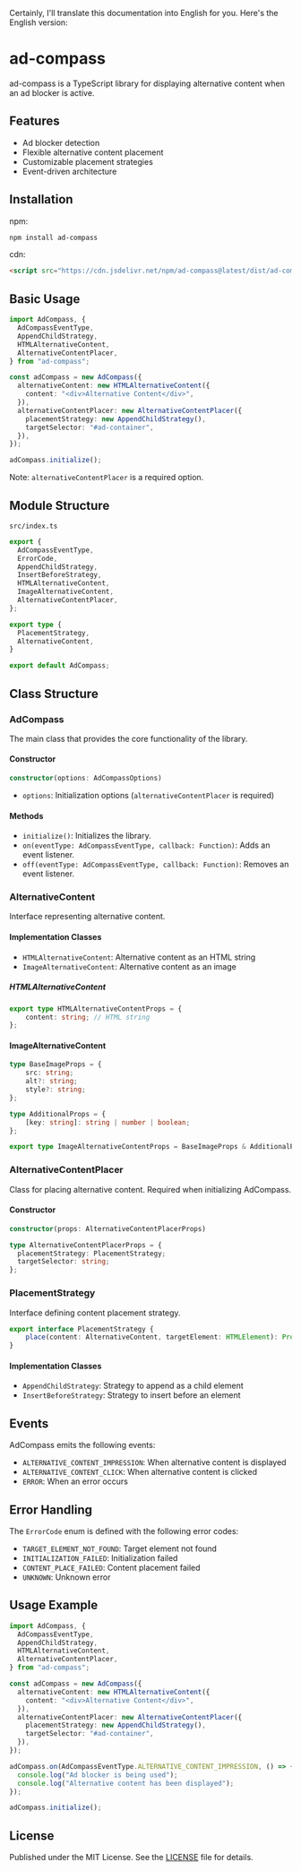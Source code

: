 Certainly, I'll translate this documentation into English for you. Here's the English version:

# ad-compass

ad-compass is a TypeScript library for displaying alternative content when an ad blocker is active.

## Features

- Ad blocker detection
- Flexible alternative content placement
- Customizable placement strategies
- Event-driven architecture

## Installation

npm:
```bash
npm install ad-compass
```

cdn: 
```html
<script src="https://cdn.jsdelivr.net/npm/ad-compass@latest/dist/ad-compass.umd.js"></script>
```

## Basic Usage

```typescript
import AdCompass, {
  AdCompassEventType,
  AppendChildStrategy,
  HTMLAlternativeContent,
  AlternativeContentPlacer,
} from "ad-compass";

const adCompass = new AdCompass({
  alternativeContent: new HTMLAlternativeContent({
    content: "<div>Alternative Content</div>",
  }),
  alternativeContentPlacer: new AlternativeContentPlacer({
    placementStrategy: new AppendChildStrategy(),
    targetSelector: "#ad-container",
  }),
});

adCompass.initialize();
```

Note: `alternativeContentPlacer` is a required option.

## Module Structure

`src/index.ts`

```typescript
export {
  AdCompassEventType,
  ErrorCode,
  AppendChildStrategy,
  InsertBeforeStrategy,
  HTMLAlternativeContent,
  ImageAlternativeContent,
  AlternativeContentPlacer,
};

export type {
  PlacementStrategy,
  AlternativeContent,
}

export default AdCompass;
```

## Class Structure

### AdCompass

The main class that provides the core functionality of the library.

#### Constructor

```typescript
constructor(options: AdCompassOptions)
```

- `options`: Initialization options (`alternativeContentPlacer` is required)

#### Methods

- `initialize()`: Initializes the library.
- `on(eventType: AdCompassEventType, callback: Function)`: Adds an event listener.
- `off(eventType: AdCompassEventType, callback: Function)`: Removes an event listener.

### AlternativeContent

Interface representing alternative content.

#### Implementation Classes

- `HTMLAlternativeContent`: Alternative content as an HTML string
- `ImageAlternativeContent`: Alternative content as an image

##### HTMLAlternativeContent

```typescript
export type HTMLAlternativeContentProps = {
    content: string; // HTML string
};
```

#### ImageAlternativeContent

```typescript
type BaseImageProps = {
    src: string;
    alt?: string;
    style?: string;
};

type AdditionalProps = {
    [key: string]: string | number | boolean;
};

export type ImageAlternativeContentProps = BaseImageProps & AdditionalProps;
```

### AlternativeContentPlacer

Class for placing alternative content. Required when initializing AdCompass.

#### Constructor

```typescript
constructor(props: AlternativeContentPlacerProps)
```

```typescript
type AlternativeContentPlacerProps = {
  placementStrategy: PlacementStrategy;
  targetSelector: string;
};
```

### PlacementStrategy

Interface defining content placement strategy.

```typescript
export interface PlacementStrategy {
    place(content: AlternativeContent, targetElement: HTMLElement): Promise<HTMLElement>;  
}
```

#### Implementation Classes

- `AppendChildStrategy`: Strategy to append as a child element
- `InsertBeforeStrategy`: Strategy to insert before an element

## Events

AdCompass emits the following events:

- `ALTERNATIVE_CONTENT_IMPRESSION`: When alternative content is displayed
- `ALTERNATIVE_CONTENT_CLICK`: When alternative content is clicked
- `ERROR`: When an error occurs

## Error Handling

The `ErrorCode` enum is defined with the following error codes:

- `TARGET_ELEMENT_NOT_FOUND`: Target element not found
- `INITIALIZATION_FAILED`: Initialization failed
- `CONTENT_PLACE_FAILED`: Content placement failed
- `UNKNOWN`: Unknown error

## Usage Example

```typescript
import AdCompass, {
  AdCompassEventType,
  AppendChildStrategy,
  HTMLAlternativeContent,
  AlternativeContentPlacer,
} from "ad-compass";

const adCompass = new AdCompass({
  alternativeContent: new HTMLAlternativeContent({
    content: "<div>Alternative Content</div>",
  }),
  alternativeContentPlacer: new AlternativeContentPlacer({
    placementStrategy: new AppendChildStrategy(),
    targetSelector: "#ad-container",
  }),
});

adCompass.on(AdCompassEventType.ALTERNATIVE_CONTENT_IMPRESSION, () => {
  console.log("Ad blocker is being used");
  console.log("Alternative content has been displayed");
});

adCompass.initialize();
```

## License

Published under the MIT License. See the [LICENSE](LICENSE) file for details.